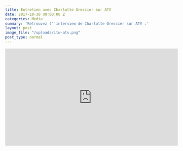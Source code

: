 ```yaml
---
title: Entretien avec Charlotte Gressier sur ATV
date: 2017-10-30 00:00:00 Z
categories: Media
summary: 'Retrouvez l''interview de Charlotte Gressier sur ATV :'
layout: post
image_file: "/uploads/itw-atv.png"
post_type: normal
---
```


<iframe width="560" height="315" src="https://www.youtube.com/embed/IGLKNHcTh7o?rel=0&amp;showinfo=0" frameborder="0" allowfullscreen></iframe>
